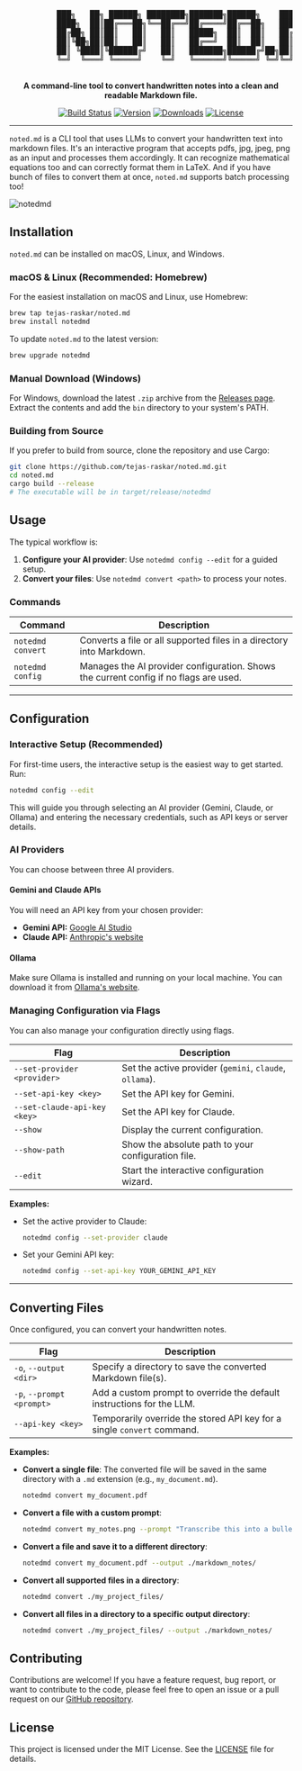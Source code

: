 <div align="center">
  <pre>
          ███╗   ██╗ ██████╗ ████████╗███████╗██████╗    ███╗   ███╗██████╗
          ████╗  ██║██╔═══██╗╚══██╔══╝██╔════╝██╔══██╗   ████╗ ████║██╔══██╗
          ██╔██╗ ██║██║   ██║   ██║   █████╗  ██║  ██║   ██╔████╔██║██║  ██║
          ██║╚██╗██║██║   ██║   ██║   ██╔══╝  ██║  ██║   ██║╚██╔╝██║██║  ██║
          ██║ ╚████║╚██████╔╝   ██║   ███████╗██████╔╝██╗██║ ╚═╝ ██║██████╔╝
          ╚═╝  ╚═══╝ ╚═════╝    ╚═╝   ╚══════╝╚═════╝ ╚═╝╚═╝     ╚═╝╚═════╝
  </pre>
</div>

<p align="center">
  <strong>A command-line tool to convert handwritten notes into a clean and readable Markdown file.</strong>
</p>

<p align="center">
  <a href="https://github.com/tejas-raskar/noted.md/actions"><img src="https://github.com/tejas-raskar/noted.md/actions/workflows/release.yml/badge.svg" alt="Build Status"></a>
  <a href="http://github.com/tejas-raskar/noted.md/releases"><img src="https://img.shields.io/github/v/tag/tejas-raskar/noted.md" alt="Version"></a>
  <a href="http://github.com/tejas-raskar/noted.md/releases"><img src="https://img.shields.io/github/downloads/tejas-raskar/noted.md/total?color=red" alt="Downloads"></a>
  <a href="https://github.com/tejas-raskar/noted.md/blob/main/LICENSE"><img src="https://img.shields.io/badge/license-MIT-blue.svg" alt="License"></a>
</p>

---

`noted.md` is a CLI tool that uses LLMs to convert your handwritten text into markdown files. It's an interactive program that accepts pdfs, jpg, jpeg, png as an input and processes them accordingly. It can recognize mathematical equations too and can correctly format them in LaTeX. And if you have bunch of files to convert them at once, `noted.md` supports batch processing too!

![notedmd](https://github.com/user-attachments/assets/c844305f-3311-47c6-8358-4b709f81ab37)

## Installation

`noted.md` can be installed on macOS, Linux, and Windows.

### macOS & Linux (Recommended: Homebrew)

For the easiest installation on macOS and Linux, use Homebrew:

```bash
brew tap tejas-raskar/noted.md
brew install notedmd
```

To update `noted.md` to the latest version:

```bash
brew upgrade notedmd
```

### Manual Download (Windows)

For Windows, download the latest `.zip` archive from the [Releases page](https://github.com/tejas-raskar/noted.md/releases/latest). Extract the contents and add the `bin` directory to your system's PATH.

### Building from Source

If you prefer to build from source, clone the repository and use Cargo:

```bash
git clone https://github.com/tejas-raskar/noted.md.git
cd noted.md
cargo build --release
# The executable will be in target/release/notedmd
```

## Usage

The typical workflow is:
1.  **Configure your AI provider**: Use `notedmd config --edit` for a guided setup.
2.  **Convert your files**: Use `notedmd convert <path>` to process your notes.

### Commands

| Command           | Description                                                                          |
| ----------------- | ------------------------------------------------------------------------------------ |
| `notedmd convert` | Converts a file or all supported files in a directory into Markdown.                 |
| `notedmd config`  | Manages the AI provider configuration. Shows the current config if no flags are used. |

---

## Configuration

### Interactive Setup (Recommended)

For first-time users, the interactive setup is the easiest way to get started. Run:
```bash
notedmd config --edit
```
This will guide you through selecting an AI provider (Gemini, Claude, or Ollama) and entering the necessary credentials, such as API keys or server details.

### AI Providers

You can choose between three AI providers.

#### Gemini and Claude APIs
You will need an API key from your chosen provider:
- **Gemini API:** [Google AI Studio](https://aistudio.google.com/app/apikey)
- **Claude API:** [Anthropic's website](https://console.anthropic.com/dashboard)

#### Ollama
Make sure Ollama is installed and running on your local machine. You can download it from [Ollama's website](https://ollama.com/).

### Managing Configuration via Flags

You can also manage your configuration directly using flags.

| Flag                             | Description                                                                 |
| -------------------------------- | --------------------------------------------------------------------------- |
| `--set-provider <provider>`      | Set the active provider (`gemini`, `claude`, `ollama`).                       |
| `--set-api-key <key>`            | Set the API key for Gemini.                                                 |
| `--set-claude-api-key <key>`     | Set the API key for Claude.                                                 |
| `--show`                         | Display the current configuration.                                          |
| `--show-path`                    | Show the absolute path to your configuration file.                          |
| `--edit`                         | Start the interactive configuration wizard.                                 |

**Examples:**
- Set the active provider to Claude:
  ```bash
  notedmd config --set-provider claude
  ```
- Set your Gemini API key:
  ```bash
  notedmd config --set-api-key YOUR_GEMINI_API_KEY
  ```

---

## Converting Files

Once configured, you can convert your handwritten notes.

| Flag                             | Description                                                                 |
| -------------------------------- | --------------------------------------------------------------------------- |
| `-o`, `--output <dir>`           | Specify a directory to save the converted Markdown file(s).                 |
| `-p`, `--prompt <prompt>`        | Add a custom prompt to override the default instructions for the LLM.       |
| `--api-key <key>`                | Temporarily override the stored API key for a single `convert` command.     |

**Examples:**

-   **Convert a single file**:
    The converted file will be saved in the same directory with a `.md` extension (e.g., `my_document.md`).
    ```bash
    notedmd convert my_document.pdf
    ```

-   **Convert a file with a custom prompt**:
    ```bash
    notedmd convert my_notes.png --prompt "Transcribe this into a bulleted list."
    ```

-   **Convert a file and save it to a different directory**:
    ```bash
    notedmd convert my_document.pdf --output ./markdown_notes/
    ```

-   **Convert all supported files in a directory**:
    ```bash
    notedmd convert ./my_project_files/
    ```

-   **Convert all files in a directory to a specific output directory**:
    ```bash
    notedmd convert ./my_project_files/ --output ./markdown_notes/
    ```

## Contributing

Contributions are welcome! If you have a feature request, bug report, or want to contribute to the code, please feel free to open an issue or a pull request on our [GitHub repository](https://github.com/tejas-raskar/noted.md).

## License

This project is licensed under the MIT License. See the [LICENSE](LICENSE) file for details.
